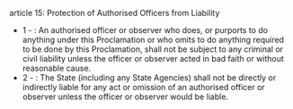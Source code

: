 article 15: Protection of Authorised Officers from Liability

<ul>
			<li>1 - : An authorised officer or observer who does, or purports to do anything under this Proclamation or who omits to do anything required to be done by this Proclamation, shall not be subject to any criminal or civil liability unless the officer or observer acted in bad faith or without reasonable cause.<ul>
			</ul></li>			<li>2 - : The State (including any State Agencies) shall not be directly or indirectly liable for any act or omission of an authorised officer or observer unless the officer or observer would be liable.<ul>
			</ul></li></ul>